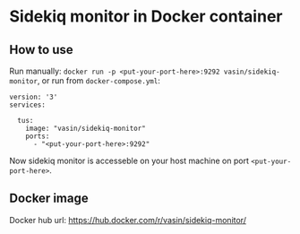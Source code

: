 # Sidekiq monitor in Docker container

## How to use
Run manually: `docker run -p <put-your-port-here>:9292 vasin/sidekiq-monitor`, or run from `docker-compose.yml`:

```
version: '3'
services:

  tus:
    image: "vasin/sidekiq-monitor"
    ports:
      - "<put-your-port-here>:9292"
```

Now sidekiq monitor is accesseble on your host machine on port `<put-your-port-here>`.

## Docker image
Docker hub url: https://hub.docker.com/r/vasin/sidekiq-monitor/

